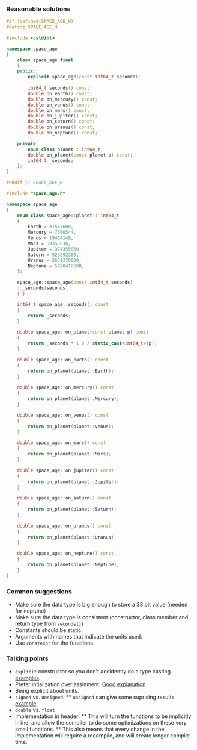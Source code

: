### Reasonable solutions
```cpp
#if !defined(SPACE_AGE_H)
#define SPACE_AGE_H

#include <cstdint>

namespace space_age
{
    class space_age final
    {
    public:
        explicit space_age(const int64_t seconds);
        
        int64_t seconds() const;
        double on_earth() const;
        double on_mercury() const;
        double on_venus() const;
        double on_mars() const;
        double on_jupiter() const;
        double on_saturn() const;
        double on_uranus() const;
        double on_neptune() const;

    private:
        enum class planet : int64_t;
        double on_planet(const planet p) const;
        int64_t _seconds;
    };
}

#endif // SPACE_AGE_H
```
```cpp
#include "space_age.h"

namespace space_age
{
    enum class space_age::planet : int64_t
    {
        Earth = 31557600,
        Mercury = 7600544,
        Venus = 19414149,
        Mars = 59355036,
        Jupiter = 374355660,
        Saturn = 929292360,
        Uranus = 2651370000,
        Neptune = 5200418600,
    };

    space_age::space_age(const int64_t seconds)
    : _seconds(seconds)
    { }

    int64_t space_age::seconds() const
    {
        return _seconds;
    }

    double space_age::on_planet(const planet p) const
    {
        return _seconds * 1.0 / static_cast<int64_t>(p);
    }

    double space_age::on_earth() const
    {
        return on_planet(planet::Earth);
    }

    double space_age::on_mercury() const
    {
        return on_planet(planet::Mercury);
    }

    double space_age::on_venus() const
    {
        return on_planet(planet::Venus);
    }

    double space_age::on_mars() const
    {
        return on_planet(planet::Mars);
    }

    double space_age::on_jupiter() const
    {
        return on_planet(planet::Jupiter);
    }

    double space_age::on_saturn() const
    {
        return on_planet(planet::Saturn);
    }

    double space_age::on_uranus() const
    {
        return on_planet(planet::Uranus);
    }

    double space_age::on_neptune() const
    {
        return on_planet(planet::Neptune);
    }
}
```
### Common suggestions
 * Make sure the data type is big enough to store a 33 bit value (needed for neptune)
 * Make sure the data type is consistent (constructor, class member and return type from `seconds()`)
 * Constants should be static.
 * Arguments with names that indicate the units used.
 * Use `constexpr` for the functions.
### Talking points
 * `explicit` constructor so you don't accidently do a type casting. [examples](https://en.cppreference.com/w/cpp/language/explicit).
 * Prefer intialization over assinment. [Good explanation](https://stackoverflow.com/a/7350783)
 * Being explicit about units.
 * `signed` vs. `unsigned`.
 ** `unsigned` can give some suprising results. [example](isocpp.github.io/CppCoreGuidelines/CppCoreGuidelines#es102-use-signed-types-for-arithmetic)
 * `double` vs. `float`
 * Implementation in header:
 ** This will turn the functions to be implicitly inline, and allow the compiler to do some optimizations on these very small functions.
 ** This also means that every change in the implementation will require a recompile, and will create longer compile time.
